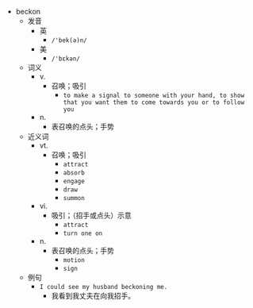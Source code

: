 - beckon
  - 发音
    - 英
      - `/'bek(ə)n/`
    - 美
      - `/'bɛkən/`
  - 词义
    - v.
      - 召唤；吸引
        - `to make a signal to someone with your hand, to show that you want them to come towards you or to follow you`
    - n.
      - 表召唤的点头；手势
  - 近义词
    - vt.
      - 召唤；吸引
        - `attract`
        - `absorb`
        - `engage`
        - `draw`
        - `summon`
    - vi.
      - 吸引；（招手或点头）示意
        - `attract`
        - `turn one on`
    - n.
      - 表召唤的点头；手势
        - `motion`
        - `sign`
  - 例句
    - `I could see my husband beckoning me.`
      - 我看到我丈夫在向我招手。

